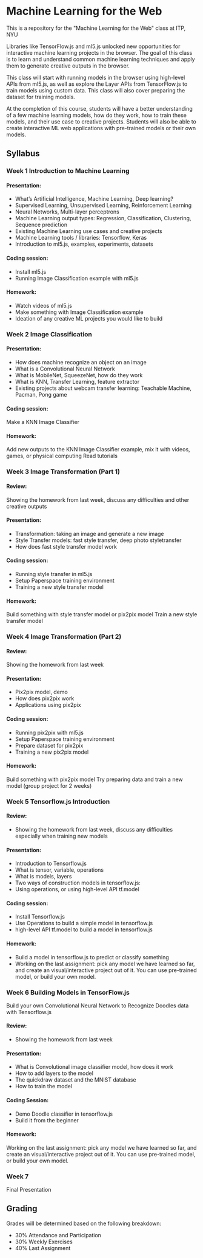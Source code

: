 # Machine Learning for the Web
This is a repository for the "Machine Learning for the Web" class at ITP, NYU

Libraries like TensorFlow.js and ml5.js unlocked new opportunities for interactive machine learning projects in the browser. The goal of this class is to learn and understand common machine learning techniques and apply them to generate creative outputs in the browser.

This class will start with running models in the browser using high-level APIs from ml5.js, as well as explore the Layer APIs from TensorFlow.js to train models using custom data. This class will also cover preparing the dataset for training models.

At the completion of this course, students will have a better understanding of a few machine learning models, how do they work, how to train these models, and their use case to creative projects. Students will also be able to create interactive ML web applications with pre-trained models or their own models.

## Syllabus
### Week 1 Introduction to Machine Learning

#### Presentation:
- What’s Artificial Intelligence, Machine Learning, Deep learning?
- Supervised Learning, Unsupervised Learning, Reinforcement Learning
- Neural Networks, Multi-layer perceptrons
- Machine Learning output types: Regression, Classification, Clustering, Sequence prediction
- Existing Machine Learning use cases and creative projects
- Machine Learning tools / libraries: Tensorflow, Keras
- Introduction to ml5.js, examples, experiments, datasets

#### Coding session:
- Install ml5.js
- Running Image Classification example with ml5.js

#### Homework: 
- Watch videos of ml5.js
- Make something with Image Classification example
- Ideation of any creative ML projects you would like to build

### Week 2 Image Classification

#### Presentation:
- How does machine recognize an object on an image
- What is a Convolutional Neural Network
- What is MobileNet, SqueezeNet, how do they work
- What is KNN, Transfer Learning, feature extractor
- Existing projects about webcam transfer learning: Teachable Machine, Pacman, Pong game

#### Coding session:
Make a KNN Image Classifier

#### Homework: 
Add new outputs to the KNN Image Classifier example, mix it with videos, games, or physical computing
Read tutorials

### Week 3 Image Transformation (Part 1)

#### Review: 
Showing the homework from last week, discuss any difficulties and other creative outputs

#### Presentation:
- Transformation: taking an image and generate a new image 
- Style Transfer models: fast style transfer, deep photo styletransfer
- How does fast style transfer model work

#### Coding session:
- Running style transfer in ml5.js
- Setup Paperspace training environment
- Training a new style transfer model

#### Homework: 
Build something with style transfer model or pix2pix model
Train a new style transfer model

### Week 4 Image Transformation (Part 2)

#### Review: 
Showing the homework from last week

#### Presentation:
- Pix2pix model, demo
- How does pix2pix work
- Applications using pix2pix

#### Coding session:
- Running pix2pix with ml5.js
- Setup Paperspace training environment
- Prepare dataset for pix2pix
- Training a new pix2pix model

#### Homework: 
Build something with pix2pix model
Try preparing data and train a new model (group project for 2 weeks) 

### Week 5 Tensorflow.js Introduction

#### Review:
- Showing the homework from last week, discuss any difficulties especially when training new models

#### Presentation:
- Introduction to Tensorflow.js
- What is tensor, variable,  operations
- What is models, layers
- Two ways of construction models in tensorflow.js: 
- Using operations, or using high-level API tf.model

#### Coding session:
- Install Tensorflow.js
- Use Operations to build a simple model in tensorflow.js
- high-level API tf.model to build a model in tensorflow.js

#### Homework:
- Build a model in tensorflow.js to predict or classify something
- Working on the last assignment: pick any model we have learned so far, and create an visual/interactive project out of it. You can use pre-trained model, or build your own model.

### Week 6 Building Models in TensorFlow.js

Build your own Convolutional Neural Network to Recognize Doodles data with Tensorflow.js

#### Review: 
- Showing the homework from last week

#### Presentation:
- What is Convolutional image classifier model, how does it work
- How to add layers to the model
- The quickdraw dataset and the MNIST database
- How to train the model

#### Coding Session:
- Demo Doodle classifier in tensorflow.js
- Build it from the beginner

#### Homework:
Working on the last assignment: pick any model we have learned so far, and create an visual/interactive project out of it. You can use pre-trained model, or build your own model.

### Week 7

Final Presentation

## Grading

Grades will be determined based on the following breakdown:
- 30% Attendance and Participation
- 30% Weekly Exercises
- 40% Last Assignment
